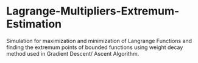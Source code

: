 # Lagrange-Multipliers-Extremum-Estimation
Simulation for maximization and minimization of Langrange Functions and finding the extremum points of bounded functions using weight decay method used in Gradient Descent/ Ascent Algorithm.
